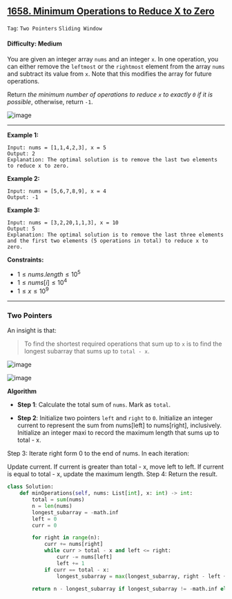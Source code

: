 ## [1658. Minimum Operations to Reduce X to Zero](https://leetcode.com/problems/minimum-operations-to-reduce-x-to-zero)

```Tag```: ```Two Pointers``` ```Sliding Window```

#### Difficulty: Medium

You are given an integer array ```nums``` and an integer ```x```. In one operation, you can either remove the ```leftmost``` or the ```rightmost``` element from the array ```nums``` and subtract its value from ```x```. Note that this modifies the array for future operations.

Return _the minimum number of operations to reduce ```x``` to exactly ```0``` if it is possible_, otherwise, return ```-1```.

![image](https://github.com/quananhle/Python/assets/35042430/207d84f7-511a-4ef0-9a4a-7f227805333a)

---

__Example 1:__
```
Input: nums = [1,1,4,2,3], x = 5
Output: 2
Explanation: The optimal solution is to remove the last two elements to reduce x to zero.
```

__Example 2:__
```
Input: nums = [5,6,7,8,9], x = 4
Output: -1
```

__Example 3:__
```
Input: nums = [3,2,20,1,1,3], x = 10
Output: 5
Explanation: The optimal solution is to remove the last three elements and the first two elements (5 operations in total) to reduce x to zero.
```

__Constraints:__

- $1 \le nums.length \le 10^{5}$
- $1 \le nums[i] \le 10^{4}$
- $1 \le x \le 10^{9}$

---

### Two Pointers

An insight is that:

> To find the shortest required operations that sum up to ```x``` is to find the longest subarray that sums up to ```total - x```.

![image](https://leetcode.com/problems/minimum-operations-to-reduce-x-to-zero/Documents/5602/5602_1_1.drawio.svg)

![image](https://leetcode.com/problems/minimum-operations-to-reduce-x-to-zero/Documents/5602/5602_1_2.drawio.svg)

__Algorithm__

- __Step 1__: Calculate the total sum of ```nums```. Mark as ```total```.

- __Step 2__: Initialize two pointers ```left``` and ```right``` to ```0```. Initialize an integer current to represent the sum from nums[left] to nums[right], inclusively. Initialize an integer maxi to record the maximum length that sums up to total - x.

Step 3: Iterate right form 0 to the end of nums. In each iteration:

Update current.
If current is greater than total - x, move left to left.
If current is equal to total - x, update the maximum length.
Step 4: Return the result.

```Python
class Solution:
    def minOperations(self, nums: List[int], x: int) -> int:
        total = sum(nums)
        n = len(nums)
        longest_subarray = -math.inf
        left = 0
        curr = 0

        for right in range(n):
            curr += nums[right]
            while curr > total - x and left <= right:
                curr -= nums[left]
                left += 1
            if curr == total - x:
                longest_subarray = max(longest_subarray, right - left + 1)
            
        return n - longest_subarray if longest_subarray != -math.inf else -1
```
